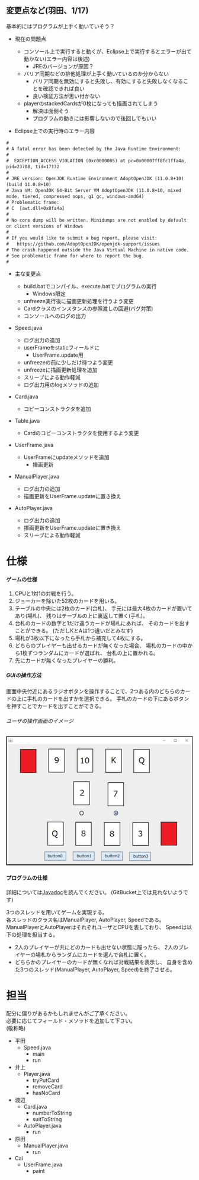 ## 変更点など(羽田、1/17)

基本的にはプログラムが上手く動いていそう？

- 現在の問題点
  - コンソール上で実行すると動くが、Eclipse上で実行するとエラーが出て動かない(エラー内容は後述)
    - JREのバージョンが原因？
  - バリア同期などの排他処理が上手く動いているのか分からない
    - バリア同期を無効にすると失敗し、有効にすると失敗しなくなることを確認できれば良い
    - 良い検証方法が思い付かない
  - playerのstackedCardsが0枚になっても描画されてしまう
    - 解決は面倒そう
    - プログラムの動きには影響しないので後回しでもいい

- Eclipse上での実行時のエラー内容
```
#
# A fatal error has been detected by the Java Runtime Environment:
#
#  EXCEPTION_ACCESS_VIOLATION (0xc0000005) at pc=0x00007ff8fc1ffa4a, pid=23708, tid=17132
#
# JRE version: OpenJDK Runtime Environment AdoptOpenJDK (11.0.8+10) (build 11.0.8+10)
# Java VM: OpenJDK 64-Bit Server VM AdoptOpenJDK (11.0.8+10, mixed mode, tiered, compressed oops, g1 gc, windows-amd64)
# Problematic frame:
# C  [awt.dll+0x8fa4a]
#
# No core dump will be written. Minidumps are not enabled by default on client versions of Windows
#
# If you would like to submit a bug report, please visit:
#   https://github.com/AdoptOpenJDK/openjdk-support/issues
# The crash happened outside the Java Virtual Machine in native code.
# See problematic frame for where to report the bug.
#
```

- 主な変更点
  - build.batでコンパイル、execute.batでプログラムの実行
    - Windows限定
  - unfreeze実行後に描画更新処理を行うよう変更
  - Cardクラスのインスタンスの参照渡しの回避(バグ対策)
  - コンソールへのログの出力

- Speed.java
  - ログ出力の追加
  - userFrameをstaticフィールドに
    - UserFrame.update用
  - unfreezeの前に少しだけ待つよう変更
  - unfreezeに描画更新処理を追加
  - スリープによる動作軽減
  - ログ出力用のlogメソッドの追加

- Card.java
  - コピーコンストラクタを追加

- Table.java
  - Cardのコピーコンストラクタを使用するよう変更

- UserFrame.java
  - UserFrameにupdateメソッドを追加
    - 描画更新

- ManualPlayer.java
  - ログ出力の追加
  - 描画更新をUserFrame.updateに置き換え

- AutoPlayer.java
  - ログ出力の追加
  - 描画更新をUserFrame.updateに置き換え
  - スリープによる動作軽減

# 仕様

#### ゲームの仕様
1. CPUと1対1の対戦を行う。
1. ジョーカーを除いた52枚のカードを用いる。
1. テーブルの中央には2枚のカード(台札)、
手元には最大4枚のカードが置いてあり(場札)、
残りはテーブルの上に裏返して置く(手札)。
1. 台札のカードの数字と1だけ違うカードが場札にあれば、
そのカードを出すことができる。
(ただしKとAは1つ違いだとみなす)
1. 場札が3枚以下になったら手札から補充して4枚にする。
1. どちらのプレイヤーも出せるカードが無くなった場合、
場札のカードの中から1枚ずつランダムにカードが選ばれ、
台札の上に置かれる。
1. 先にカードが無くなったプレイヤーの勝利。

##### GUIの操作方法
画面中央付近にあるラジオボタンを操作することで、2つある内のどちらのカードの上に手札のカードを出すかを選択できる。
手札のカードの下にあるボタンを押すことでカードを出すことができる。

###### ユーザの操作画面のイメージ
<a href=speed_prototype.png>
<img src=speed_prototype.png width="600" height="auto"/>
</a>

#### プログラムの仕様
詳細については[Javadoc](doc/index.html)を読んでください。
(GitBucket上では見れないようです)

3つのスレッドを用いてゲームを実現する。<br>
各スレッドのクラス名はManualPlayer, AutoPlayer, Speedである。<br>
ManualPlayerとAutoPlayerはそれぞれユーザとCPUを表しており、
Speedは以下の処理を担当する。
- 2人のプレイヤーが共にどのカードも出せない状態に陥ったら、
2人のプレイヤーの場札からランダムにカードを選んで台札に置く。
- どちらかのプレイヤーのカードが無くなれば対戦結果を表示し、
自身を含めた3つのスレッド(ManualPlayer, AutoPlayer, Speed)を終了させる。


# 担当
配分に偏りがあるかもしれませんがご了承ください。<br>
必要に応じてフィールド・メソッドを追加して下さい。<br>
(敬称略)
- 平田
    - Speed.java
      - main
      - run
- 井上
    - Player.java
      - tryPutCard
      - removeCard
      - hasNoCard
- 渡辺
    - Card.java
      - numberToString
      - suitToString
    - AutoPlayer.java
      - run
- 原田
    - ManualPlayer.java
      - run
- Cai
    - UserFrame.java
      - paint
